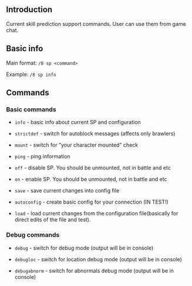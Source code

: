 ## Introduction

Current skill prediction support commands. User can use them from game chat.

## Basic info

Main format: `/8 sp <command>`

Example: `/8 sp info`

## Commands

### Basic commands

*    `info` - basic info about current SP and configuration
 
*    `strictdef` - switch for autoblock messages (affects only brawlers)
    
*    `mount` - switch for "your character mounted" check
    
*    `ping` - ping information
    
*    `off` - disable SP. You should be unmounted, not in battle and etc 
    
*    `on` - enable SP. You should be unmounted, not in battle and etc 
    
*    `save` - save current changes into config file

*    `autoconfig` - create basic config for your connection (IN TEST!)

*    `load` - load current changes from the configuration file(basically for direct edits of the file and test).
   
### Debug commands

*    `debug` - switch for debug mode (output will be in console)
    
*    `debugloc` - switch for location debug mode (output will be in console)
    
*    `debugabnorm` - switch for abnormals debug mode (output will be in console)
    
